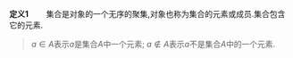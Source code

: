 **定义1**$\qquad$集合是对象的一个无序的聚集,对象也称为集合的元素或成员.集合包含它的元素.

>$a\in A$表示$a$是集合$A$中一个元素;
>$a\notin A$表示$a$不是集合$A$中的一个元素.

